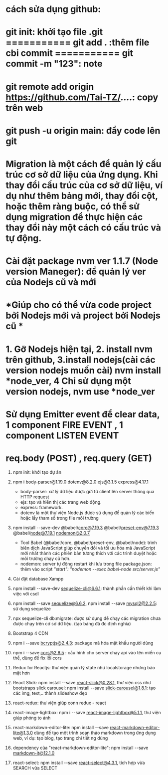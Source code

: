 # cách sửa dụng github:
# git init: khởi tạo file .git  ===========  git add . :thêm file cbi commit  ===========  git commit -m "123": note 
# git remote add origin https://github.com/Tai-TZ/....: copy trên web
# git push -u origin main: đẩy code lên git
 
# #################################################################################
# Migration là một cách để quản lý cấu trúc cơ sở dữ liệu của ứng dụng. Khi thay đổi cấu trúc của cơ sở dữ liệu, ví dụ như thêm bảng mới, thay đổi cột, hoặc thêm ràng buộc, có thể sử dụng migration để thực hiện các thay đổi này một cách có cấu trúc và tự động.

# #################################################################################
# Cài đặt package nvm ver 1.1.7 (Node version Maneger): để quản lý ver của Nodejs cũ và mới 
# *Giúp cho có thể vừa code project bởi Nodejs mới và project bởi Nodejs cũ *
# 1. Gỡ Nodejs hiện tại, 2. install nvm trên github, 3.install nodejs(cài các version nodejs muốn cài) nvm install *node_ver, 4 Chỉ sử dụng một version nodejs, nvm use *node_ver

# Sử dụng Emitter event để clear data, 1 component FIRE EVENT , 1 component LISTEN EVENT

# req.body (POST) , req.query (GET)



1. npm init: khởi tạo dự án

2. npm i body-parser@1.19.0 dotenv@8.2.0 ejs@3.1.5 express@4.17.1
    + body-parser: xử lý dữ liệu được gửi từ client lên server thông qua HTTP request
    + ejs: tạo và hiển thị các trang web động.
    + express: framework.
    + dotenv là một thư viện Node.js được sử dụng để quản lý các biến hoặc lấy tham số trong file môi trường

3.  npm install --save-dev @babel/core@7.19.3 @babel/preset-env@7.19.3 @babel/node@7.19.1 nodemon@2.0.7
    + Tool Babel (@babel/core, @babel/preset-env, @babel/node): trình biên dịch JavaScript giúp chuyển đổi và tối ưu hóa mã JavaScript mới nhất thành các phiên bản tương thích với các trình duyệt hoặc môi trường chạy cũ hơn. 
    + nodemon: server tự động restart khi lưu 
        trong file package.json: thêm vào script *"start": "nodemon --exec babel-node src/server.js"*
    
4. Cài đặt database Xampp

5. npm install --save-dev sequelize-cli@6.6.1: thành phần cần thiết khi làm việc với csdl

6. npm install --save sequelize@6.6.2,  npm install --save mysql2@2.2.5: sử dụng sequelize

7. npx sequelize-cli db:migrate: được sử dụng để chạy các migration chưa được chạy trên cơ sở dữ liệu. (tạo bảng đã đc định nghĩa)

8. Bootstrap 4 CDN

9. npm i --save bcryptjs@2.4.3: package mã hóa mật khẩu người dùng
    
10. npm i --save cors@2.8.5 : cầu hình cho server chạy api vào tên miền cụ thể, dùng để fix lỗi cors

11. Redux for Reactjs: thư viện quản lý state như localstorage nhưng bảo mật hơn 

12. React Slick: npm install --save react-slick@0.28.1, thư viện css như bootstraps
    slick carousel: npm install --save slick-carousel@1.8.1: tạo các img, text,.. thành slideshow đẹp 

13. react-redux: thư viện giúp conn redux - react

14. react-image-lightbox: npm i --save  react-image-lightbox@5.1.1, thư viện giúp phóng to ảnh

15. react-markdown-editor-lite: npm install --save react-markdown-editor-lite@1.3.0 dùng để tạo một trình soạn thảo markdown trong ứng dụng web, ví dụ: tạo blog, tạo trang chi tiết ng dùng

16. dependency của "react-markdown-editor-lite":  npm install --save markdown-it@12.1.0

17. react-select:  npm install --save react-select@4.3.1, tích hợp vừa SEARCH vừa SELECT





























